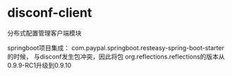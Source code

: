 disconf-client
=======

分布式配置管理客户端模块

springboot项目集成：
com.paypal.springboot.resteasy-spring-boot-starter的时候，
与disconf发生包冲突，因此将包
org.reflections.reflections的版本从0.9.9-RC1升级到0.9.10


